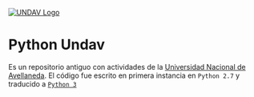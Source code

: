 
[![UNDAV Logo](https://raw.githubusercontent.com/hysmarcos/PythonUndav/master/img/undav_logo.png)](https://undav.edu.ar/)
# Python Undav

Es un repositorio antiguo con actividades de la [Universidad Nacional de Avellaneda](https://undav.edu.ar/).
El código fue escrito en primera instancia en `Python 2.7` y traducido a [`Python 3`](https://docs.python.org/release/3.9.5/whatsnew/changelog.html)
